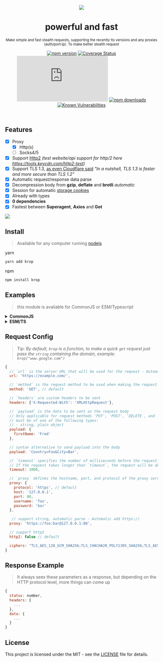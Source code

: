 <div align="center">
    <img src="https://i.imgur.com/GbmmPAs.png" />
    <h1>powerful and fast</h1>
    <small>Make simple and fast stealth requests, supporting the recently tls versions and any proxies (auth/port:ip). To make better stealth request</small>
</div>
<div align="center">

[![npm version](https://img.shields.io/npm/v/krop.svg)](https://www.npmjs.org/package/krop)
[![Coverage Status](https://coveralls.io/repos/github/korizyx/krop/badge.svg?branch=master)](https://coveralls.io/github/korizyx/krop?branch=master)
![GitHub file size in bytes](https://img.shields.io/github/size/korizyx/krop/dist/krop.min.js)
[![npm downloads](https://img.shields.io/npm/dm/krop.svg)](https://npm-stat.com/charts.html?package=krop)
[![Known Vulnerabilities](https://snyk.io/test/npm/krop/badge.svg)](https://snyk.io/test/npm/krop)

</div>

<br />

## Features

- [x] Proxy
  - [x] Http(s)
  - [ ] Socks4/5
- [x] Support [Http2](https://support.cloudflare.com/hc/en-us/articles/200168076-Understanding-Cloudflare-HTTP-2-and-HTTP-3-Support#6ncFUWOVRaVtPzYN1euBIC) _(test website/api support for http/2 here https://tools.keycdn.com/http2-test)_
- [x] Support TLS 1.3, [as even Cloudflare said](https://www.cloudflare.com/learning/ssl/why-use-tls-1.3/) _"In a nutshell, TLS 1.3 is faster and more secure than TLS 1.2"_
- [x] Automatic request/response data parse
- [x] Decompression body from **gzip**, **deflate** and **brotli** _automatic_
- [x] Session for automatic [storage cookies](https://developer.mozilla.org/pt-BR/docs/Web/HTTP/Headers/Set-Cookie)
- [x] Already with types
- [x] **0 dependencies**
- [x] Fastest between **Superagent**, **Axios** and **Got**
<img src="https://i.imgur.com/jFERStu.png">

## Install

> Available for any computer running [nodejs](https://nodejs.org/)

yarn

```bash
yarn add krop
```

npm

```bash
npm install krop
```

## Examples

> this module is avaliable for CommonJS or ESM/Typescript

<details>
  <summary> <b> CommonJS </b> </summary>
  <br>

simple get

```javascript
const krop = require("krop");

krop("discord.com").then(console.log);
```

cookie session

```javascript
const { Session } = require("krop");

const session = new Session({
  // default options for all requests in this session
  headers: {
    authorization: "Berear ...",
  },
});
session.default_options; // change them anytime!

session
  .req({
    url: "discord.com", // automatic add https:// in the url
  })
  .then((response) => {
    console.log(
      response,
      /**
       * cookies saved from previous request (automatic save)
       */
      session.cookies
    );
  });
```

using proxy

```javascript
const krop = require("krop");

krop({
  url: "https://api.ipify.org/?format=json",
  /**
   * automatic parse proxy (supporting auth config)
   */
  proxy: "47.254.153.200:80", // or "username:password@host:port"
  timeout: 10000,
}).then((response) => {
  /**
   * returns proxy ip
   */
  console.log(response.data);
});
```

downloading any media

```javascript
const Request = require("krop");
const { writeFileSync } = require("fs");

Request({
  url: "https://pt.wikipedia.org/static/images/mobile/copyright/wikipedia.png",
}).then((response) => {
  // learn about https://developer.mozilla.org/en-US/docs/Web/HTTP/Basics_of_HTTP/MIME_types
  const mime_type = {
    media: response.headers["content-type"].split("/")[0],
    extension: response.headers["content-type"].split("/")[1],
  };

  const file_name = `./${mime_type.media}.${mime_type.extension}`;

  /**
   * saving media
   */
  writeFileSync(
    file_name,
    /**
     * `response.data` automatic transforms media in buffer
     */
    response.data,
    {
      flag: "w+",
    }
  );

  console.log(response.headers["content-type"], response.data.length);
});
```

  </br>
</details>

<details>
  <summary> <b> ESM/TS </b> </summary>
  <br>

simple get

```javascript
import krop from "krop";

console.log(await krop("discord.com"));
```

cookie session

```javascript
import krop from "krop";
const { Session } = krop;

const session = new Session({
  // default options for all requests in this session
  headers: {
    authorization: "Berear ...",
  },
});
session.default_options; // change them anytime!

const response = await session.req("discord.com");

console.log(
  response,
  /**
   * cookies saved from previous request (automatic save)
   */
  session.json()
);
```

using proxy

```javascript
import krop from "krop";

const response = await krop({
  url: "https://api.ipify.org/?format=json",
  /**
   * automatic parse proxy (supporting auth config)
   */
  proxy: "47.254.153.200:80", // or "username:password@host:port"
  timeout: 10000,
});

/**
 * returns proxy ip
 */
console.log(response.data);
```

downloading any media

```javascript
import krop from "krop";
import { writeFileSync } from "fs";

const response = await krop({
  url: "https://pt.wikipedia.org/static/images/mobile/copyright/wikipedia.png",
});

// learn about https://developer.mozilla.org/en-US/docs/Web/HTTP/Basics_of_HTTP/MIME_types
const mime_type = {
  media: response.headers["content-type"].split("/")[0],
  extension: response.headers["content-type"].split("/")[1],
};
const file_name = `./${mime_type.media}.${mime_type.extension}`;

/**
 * saving media
 */
writeFileSync(
  file_name,
  /**
   * `response.data` automatic transforms media in buffer
   */
  response.data,
  {
    flag: "w+",
  }
);

console.log(response.headers["content-type"], response.data.length);
```

  </br>
</details>

## Request Config

> Tip: _By default, `krop` is a function, to make a quick `get` request just pass the `string` containing the domain, example: `krop("www.google.com")`_

```javascript
{
  // `url` is the server URL that will be used for the request - Automatic add https://
  url: 'https://example.com/',

  // `method` is the request method to be used when making the request
  method: 'GET', // default

  // `headers` are custom headers to be sent
  headers: {'X-Requested-With': 'XMLHttpRequest'},

  // `payload` is the data to be sent as the request body
  // Only applicable for request methods 'PUT', 'POST', 'DELETE , and 'PATCH'
  // must be of one of the following types:
  // - string, plain object
  payload: {
    firstName: 'Fred'
  },

  // syntax alternative to send payload into the body
  payload: 'Country=Foo&City=Bar',

  // `timeout` specifies the number of milliseconds before the request times out.
  // If the request takes longer than `timeout`, the request will be aborted.
  timeout: 1000,

  // `proxy` defines the hostname, port, and protocol of the proxy server or string content  all.
  proxy: {
    protocol: 'https', // default
    host: '127.0.0.1',
    port: 80,
    username: 'foo',
    password: 'bar'
  },

   // support string, automatic parse - Automatic add https://
  proxy: 'https://foo:bar@127.0.0.1:80',

  // support http2
  http2: false // default

  ciphers: "TLS_AES_128_GCM_SHA256;TLS_CHACHA20_POLY1305_SHA256;TLS_AES_256_GCM_SHA384;TLS_ECDHE_ECDSA_WITH_AES_128_GCM_SHA256;TLS_ECDHE_RSA_WITH_AES_128_GCM_SHA256;TLS_ECDHE_ECDSA_WITH_CHACHA20_POLY1305_SHA256;TLS_ECDHE_RSA_WITH_CHACHA20_POLY1305_SHA256;TLS_ECDHE_ECDSA_WITH_AES_256_GCM_SHA384;TLS_ECDHE_RSA_WITH_AES_256_GCM_SHA384;TLS_ECDHE_ECDSA_WITH_AES_256_CBC_SHA;TLS_ECDHE_ECDSA_WITH_AES_128_CBC_SHA;TLS_ECDHE_RSA_WITH_AES_128_CBC_SHA;TLS_ECDHE_RSA_WITH_AES_256_CBC_SHA;TLS_RSA_WITH_AES_128_GCM_SHA256;TLS_RSA_WITH_AES_256_GCM_SHA384;TLS_RSA_WITH_AES_128_CBC_SHA;TLS_RSA_WITH_AES_256_CBC_SHA",
}
```

## Response Example

> It always sees these parameters as a response, but depending on the HTTP protocol level, more things can come up

```javascript
{
  status: number,
  headers: {
    ...
  },
  data: {
    ...
  }
}
```

## License

This project is licensed under the MIT - see the [LICENSE](https://github.com/kori-lab/fivem-lookup/blob/main/LICENSE) file for details.
